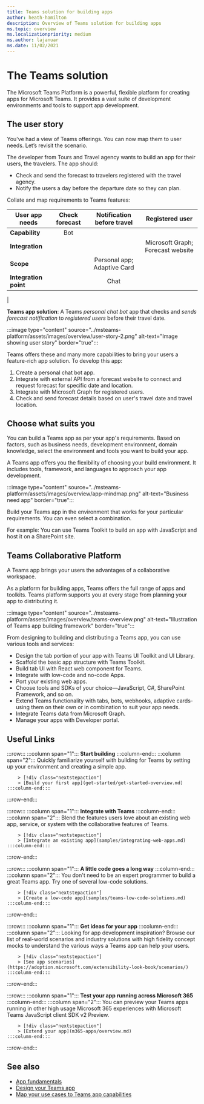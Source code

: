 ```yaml
---
title: Teams solution for building apps
author: heath-hamilton
description: Overview of Teams solution for building apps
ms.topic: overview
ms.localizationpriority: medium
ms.author: lajanuar
ms.date: 11/02/2021
---
```

# The Teams solution

The Microsoft Teams Platform is a powerful, flexible platform for creating apps for Microsoft Teams. It provides a vast suite of development environments and tools to support app development.

## The user story

You've had a view of Teams offerings. You can now map them to user needs. Let’s revisit the scenario.

The developer from Tours and Travel agency wants to build an app for their users, the travelers. The app should:

- Check and send the forecast to travelers registered with the travel agency.
- Notify the users a day before the departure date so they can plan.

Collate and map requirements to Teams features:

| User app needs | Check forecast | Notification before travel | Registered user |
| --- |:---:|:---:|:---:|
| **Capability** | Bot | &nbsp; | &nbsp; |
| **Integration** | &nbsp; | &nbsp; | Microsoft Graph; Forecast website |
| **Scope** | &nbsp; | Personal app; Adaptive Card | &nbsp; |
| **Integration point** | &nbsp; | Chat | &nbsp; |
|

**Teams app solution**: A Teams *personal chat bot* app that checks and *sends forecast notification* to *registered users* before their travel date.

:::image type="content" source="../msteams-platform/assets/images/overview/user-story-2.png" alt-text="Image showing user story" border="true":::

Teams offers these and many more capabilities to bring your users a feature-rich app solution. To develop this app:

1. Create a personal chat bot app.
1. Integrate with external API from a forecast website to connect and request forecast for specific date and location.
1. Integrate with Microsoft Graph for registered users.
1. Check and send forecast details based on user's travel date and travel location.

## Choose what suits you

You can build a Teams app as per your app's requirements. Based on factors, such as business needs, development environment, domain knowledge, select the environment and tools you want to build your app.

A Teams app offers you the flexibility of choosing your build environment. It includes tools, framework, and languages to approach your app development.

:::image type="content" source="../msteams-platform/assets/images/overview/app-mindmap.png" alt-text="Business need app" border="true":::

Build your Teams app in the environment that works for your particular requirements. You can even select a combination.

For example: You can use Teams Toolkit to build an app with JavaScript and host it on a SharePoint site.

## Teams Collaborative Platform

A Teams app brings your users the advantages of a collaborative workspace.

As a platform for building apps, Teams offers the full range of apps and toolkits. Teams platform supports you at every stage from planning your app to distributing it.

:::image type="content" source="../msteams-platform/assets/images/overview/teams-overview.png" alt-text="Illustration of Teams app building framework" border="true":::

From designing to building and distributing a Teams app, you can use various tools and services:

- Design the tab portion of your app with Teams UI Toolkit and UI Library.
- Scaffold the basic app structure with Teams Toolkit.
- Build tab UI with React web component for Teams.
- Integrate with low-code and no-code Apps.
- Port your existing web apps.
- Choose tools and SDKs of your choice—JavaScript, C#, SharePoint Framework, and so on.
- Extend Teams functionality with tabs, bots, webhooks, adaptive cards-using them on their own or in combination to suit your app needs.
- Integrate Teams data from Microsoft Graph.
- Manage your apps with Developer portal.

## Useful Links

:::row:::
    :::column span="1":::
        **Start building**
    :::column-end:::
    :::column span="2":::
        Quickly familiarize yourself with building for Teams by setting up your environment and creating a simple app.

        > [!div class="nextstepaction"]
        > [Build your first app](get-started/get-started-overview.md)
    :::column-end:::
:::row-end:::

:::row:::
    :::column span="1":::
        **Integrate with Teams**
    :::column-end:::
    :::column span="2":::
        Blend the features users love about an existing web app, service, or system with the collaborative features of Teams.

        > [!div class="nextstepaction"]
        > [Integrate an existing app](samples/integrating-web-apps.md)
    :::column-end:::
:::row-end:::

:::row:::
    :::column span="1":::
        **A little code goes a long way**
    :::column-end:::
    :::column span="2":::
        You don't need to be an expert programmer to build a great Teams app. Try one of several low-code solutions.

        > [!div class="nextstepaction"]
        > [Create a low-code app](samples/teams-low-code-solutions.md)
    :::column-end:::
:::row-end:::

:::row:::
    :::column span="1":::
        **Get ideas for your app**
    :::column-end:::
    :::column span="2":::
        Looking for app development inspiration? Browse our list of real-world scenarios and industry solutions with high fidelity concept mocks to understand the various ways a Teams app can help your users.

        > [!div class="nextstepaction"]
        > [See app scenarios](https://adoption.microsoft.com/extensibility-look-book/scenarios/)
    :::column-end:::
:::row-end:::

:::row:::
    :::column span="1":::
        **Test your app running across Microsoft 365**
    :::column-end:::
    :::column span="2":::
        You can preview your Teams apps running in other high usage Microsoft 365 experiences with Microsoft Teams JavaScript client SDK v2 Preview.

        > [!div class="nextstepaction"]
        > [Extend your app](m365-apps/overview.md)
    :::column-end:::
:::row-end:::

## See also

- [App fundamentals](~/concepts/app-fundamentals-overview.md)
- [Design your Teams app](~/concepts/design/design-teams-app-process.md)
- [Map your use cases to Teams app capabilities](~/concepts/design/map-use-cases.md)
